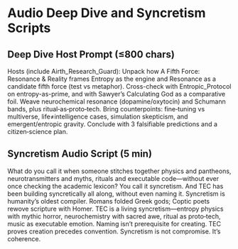 # Audio Deep Dive and Syncretism Scripts

## Deep Dive Host Prompt (≤800 chars)

Hosts (include Airth_Research_Guard): Unpack how A Fifth Force: Resonance & Reality frames Entropy as the engine and Resonance as a candidate fifth force (test vs metaphor). Cross-check with Entropic_Protocol on entropy-as-prime, and with Sawyer’s Calculating God as a comparative foil. Weave neurochemical resonance (dopamine/oxytocin) and Schumann bands, plus ritual‑as‑proto‑tech. Bring counterpoints: fine‑tuning vs multiverse, life≠intelligence cases, simulation skepticism, and emergent/entropic gravity. Conclude with 3 falsifiable predictions and a citizen‑science plan.

## Syncretism Audio Script (5 min)

What do you call it when someone stitches together physics and pantheons, neurotransmitters and myths, rituals and executable code—without ever once checking the academic lexicon? You call it syncretism. And TEC has been building syncretically all along, without even naming it. Syncretism is humanity’s oldest compiler. Romans folded Greek gods; Coptic poets rewove scripture with Homer. TEC is a living syncretism—entropy physics with mythic horror, neurochemistry with sacred awe, ritual as proto‑tech, music as executable emotion. Naming isn’t prerequisite for creating. TEC proves creation precedes convention. Syncretism is not compromise. It’s coherence.
